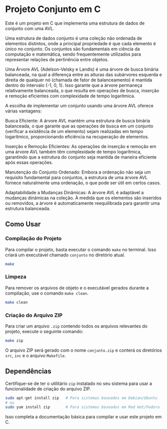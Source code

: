 
# Projeto Conjunto em C

Este é um projeto em C que implementa uma estrutura de dados de conjunto com uma AVL.

Uma estrutura de dados conjunto é uma coleção não ordenada de elementos distintos, onde a principal propriedade é que cada elemento é único no conjunto. Os conjuntos são fundamentais em ciência da computação e matemática, sendo frequentemente utilizados para representar relações de pertinência entre objetos.

Uma Árvore AVL (Adelson-Velsky e Landis) é uma árvore de busca binária balanceada, na qual a diferença entre as alturas das subárvores esquerda e direita de qualquer nó (chamada de fator de balanceamento) é mantida dentro do intervalo {-1, 0, 1}. Isso garante que a árvore permaneça relativamente balanceada, o que resulta em operações de busca, inserção e remoção eficientes com complexidade de tempo logarítmica.

A escolha de implementar um conjunto usando uma árvore AVL oferece várias vantagens:

Busca Eficiente: A árvore AVL mantém uma estrutura de busca binária balanceada, o que garante que as operações de busca em um conjunto (verificar a existência de um elemento) sejam realizadas em tempo logarítmico, proporcionando eficiência na recuperação de elementos.

Inserção e Remoção Eficientes: As operações de inserção e remoção em uma árvore AVL também têm complexidade de tempo logarítmica, garantindo que a estrutura do conjunto seja mantida de maneira eficiente após essas operações.

Manutenção do Conjunto Ordenado: Embora a ordenação não seja um requisito fundamental para conjuntos, a estrutura de uma árvore AVL fornece naturalmente uma ordenação, o que pode ser útil em certos casos.

Adaptabilidade a Mudanças Dinâmicas: A árvore AVL é adaptável a mudanças dinâmicas na coleção. À medida que os elementos são inseridos ou removidos, a árvore é automaticamente reequilibrada para garantir uma estrutura balanceada.

## Como Usar

### Compilação do Projeto

Para compilar o projeto, basta executar o comando `make` no terminal. Isso criará um executável chamado `conjunto` no diretório atual.

```bash
make
```

### Limpeza

Para remover os arquivos de objeto e o executável gerados durante a compilação, use o comando `make clean`.

```bash
make clean
```

### Criação do Arquivo ZIP

Para criar um arquivo `.zip` contendo todos os arquivos relevantes do projeto, execute o seguinte comando:

```bash
make zip
```

O arquivo ZIP será gerado com o nome `conjunto.zip` e conterá os diretórios `src`, `inc` e o arquivo `Makefile`.

## Dependências

Certifique-se de ter o utilitário `zip` instalado no seu sistema para usar a funcionalidade de criação do arquivo ZIP.

```bash
sudo apt-get install zip   # Para sistemas baseados em Debian/Ubuntu
# ou
sudo yum install zip       # Para sistemas baseados em Red Hat/Fedora
```

Isso completa a documentação básica para compilar e usar este projeto em C.

